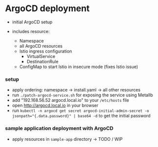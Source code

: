 # ArgoCD deployment

- initial ArgoCD setup

- includes resource:
  - Namespace
  - all ArgoCD resources
  - Istio ingress configuration
    - VirtualService
    - DestinationRule
  - ConfigMap to start Istio in insecure mode (fixes Istio issue)

### setup
- apply ordering: namespace -> install.yaml -> all other resources
- run `./patch-argocd-service.sh` for exposing the service using Metallb
- add "192.168.56.52   argocd.local.io" to your `/etc/hosts` file
- open http://argocd.local.io in your browser
- run `kubectl -n argocd get secret argocd-initial-admin-secret -o jsonpath="{.data.password}" | base64 -d` to get the initial password

### sample application deployment with ArgoCD
- apply resources in `sample-app` directory -> TODO / WIP
